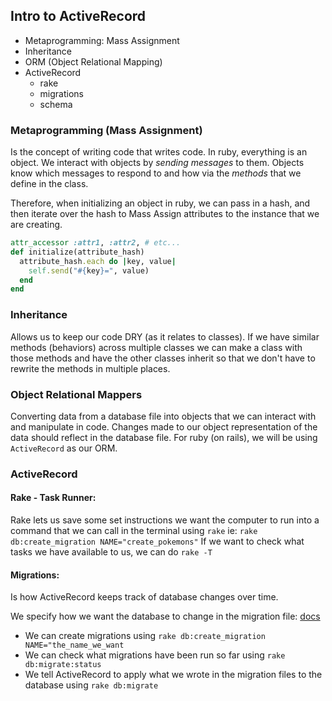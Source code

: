## Intro to ActiveRecord
* Metaprogramming: Mass Assignment
* Inheritance
* ORM (Object Relational Mapping)
* ActiveRecord
  * rake
  * migrations
  * schema

### Metaprogramming (Mass Assignment)
Is the concept of writing code that writes code. In ruby, everything is an object. We interact with objects by *sending messages* to them. Objects know which messages to respond to and how via the *methods* that we define in the class.

Therefore, when initializing an object in ruby, we can pass in a hash, and then iterate over the hash to Mass Assign attributes to the instance that we are creating.

```ruby
attr_accessor :attr1, :attr2, # etc...
def initialize(attribute_hash)
  attribute_hash.each do |key, value|
    self.send("#{key}=", value)
  end
end
```

### Inheritance
Allows us to keep our code DRY (as it relates to classes). If we have similar methods (behaviors) across multiple classes we can make a class with those methods and have the other classes inherit so that we don't have to rewrite the methods in multiple places.


### Object Relational Mappers
Converting data from a database file into objects that we can interact with and manipulate in code. Changes made to our object representation of the data should reflect in the database file. For ruby (on rails), we will be using `ActiveRecord` as our ORM.


### ActiveRecord
#### Rake - Task Runner:
Rake lets us save some set instructions we want the computer to run into a command that we can call in the terminal using `rake` ie: `rake db:create_migration NAME="create_pokemons"`
If we want to check what tasks we have available to us, we can do `rake -T`

#### Migrations:
Is how ActiveRecord keeps track of database changes over time.

We specify how we want the database to change in the migration file: [docs](https://guides.rubyonrails.org/active_record_migrations.html)

* We can create migrations using `rake db:create_migration NAME="the_name_we_want`
* We can check what migrations have been run so far using `rake db:migrate:status`
* We tell ActiveRecord to apply what we wrote in the migration files to the database using `rake db:migrate`
